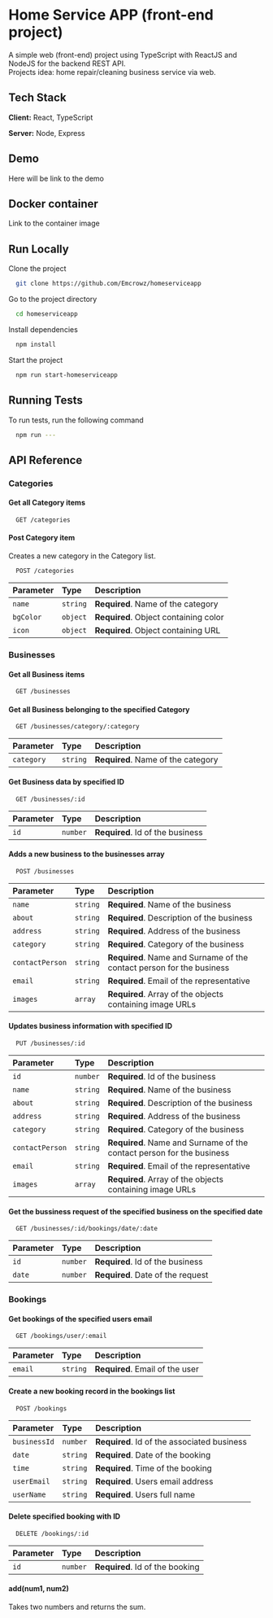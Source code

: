 # Home Service APP (front-end project)

A simple web (front-end) project using TypeScript with ReactJS and NodeJS for the backend REST API.  
Projects idea: home repair/cleaning business service via web.

## Tech Stack

**Client:** React, TypeScript

**Server:** Node, Express

## Demo

Here will be link to the demo

## Docker container

Link to the container image

## Run Locally

Clone the project

```bash
  git clone https://github.com/Emcrowz/homeserviceapp
```

Go to the project directory

```bash
  cd homeserviceapp
```

Install dependencies

```bash
  npm install
```

Start the project

```bash
  npm run start-homeserviceapp
```

## Running Tests

To run tests, run the following command

```bash
  npm run ---
```

## API Reference

### Categories

#### Get all Category items

```http
  GET /categories
```

#### Post Category item

Creates a new category in the Category list.

```http
  POST /categories
```

| Parameter | Type     | Description                           |
| :-------- | :------- | :------------------------------------ |
| `name`    | `string` | **Required**. Name of the category    |
| `bgColor` | `object` | **Required**. Object containing color |
| `icon`    | `object` | **Required**. Object containing URL   |

### Businesses

#### Get all Business items

```http
  GET /businesses
```

#### Get all Business belonging to the specified Category

```http
  GET /businesses/category/:category
```

| Parameter  | Type     | Description                        |
| :--------- | :------- | :--------------------------------- |
| `category` | `string` | **Required**. Name of the category |

#### Get Business data by specified ID

```http
  GET /businesses/:id
```

| Parameter | Type     | Description                      |
| :-------- | :------- | :------------------------------- |
| `id`      | `number` | **Required**. Id of the business |

#### Adds a new business to the businesses array

```http
  POST /businesses
```

| Parameter       | Type     | Description                                                           |
| :-------------- | :------- | :-------------------------------------------------------------------- |
| `name`          | `string` | **Required**. Name of the business                                    |
| `about`         | `string` | **Required**. Description of the business                             |
| `address`       | `string` | **Required**. Address of the business                                 |
| `category`      | `string` | **Required**. Category of the business                                |
| `contactPerson` | `string` | **Required**. Name and Surname of the contact person for the business |
| `email`         | `string` | **Required**. Email of the representative                             |
| `images`        | `array`  | **Required**. Array of the objects containing image URLs              |

#### Updates business information with specified ID

```http
  PUT /businesses/:id
```

| Parameter       | Type     | Description                                                           |
| :-------------- | :------- | :-------------------------------------------------------------------- |
| `id`            | `number` | **Required**. Id of the business                                      |
| `name`          | `string` | **Required**. Name of the business                                    |
| `about`         | `string` | **Required**. Description of the business                             |
| `address`       | `string` | **Required**. Address of the business                                 |
| `category`      | `string` | **Required**. Category of the business                                |
| `contactPerson` | `string` | **Required**. Name and Surname of the contact person for the business |
| `email`         | `string` | **Required**. Email of the representative                             |
| `images`        | `array`  | **Required**. Array of the objects containing image URLs              |

#### Get the bussiness request of the specified business on the specified date

```http
  GET /businesses/:id/bookings/date/:date
```

| Parameter | Type     | Description                       |
| :-------- | :------- | :-------------------------------- |
| `id`      | `number` | **Required**. Id of the business  |
| `date`    | `number` | **Required**. Date of the request |

### Bookings

#### Get bookings of the specified users email

```http
  GET /bookings/user/:email
```

| Parameter | Type     | Description                     |
| :-------- | :------- | :------------------------------ |
| `email`   | `string` | **Required**. Email of the user |

#### Create a new booking record in the bookings list

```http
  POST /bookings
```

| Parameter    | Type     | Description                                 |
| :----------- | :------- | :------------------------------------------ |
| `businessId` | `number` | **Required**. Id of the associated business |
| `date`       | `string` | **Required**. Date of the booking           |
| `time`       | `string` | **Required**. Time of the booking           |
| `userEmail`  | `string` | **Required**. Users email address           |
| `userName`   | `string` | **Required**. Users full name               |

#### Delete specified booking with ID

```http
  DELETE /bookings/:id
```

| Parameter | Type     | Description                     |
| :-------- | :------- | :------------------------------ |
| `id`      | `number` | **Required**. Id of the booking |

#### add(num1, num2)

Takes two numbers and returns the sum.
